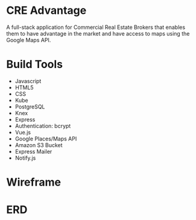 # CRE Advantage
<p>A full-stack application for Commercial Real Estate Brokers that enables them to have advantage in the market and have access to maps using the Google Maps API.</p>


# Build Tools
<ul>
<li>Javascript</li>
<li>HTML5</li>
<li>CSS</li>
<li>Kube</li>
<li>PostgreSQL</li>
<li>Knex</li>
<li>Express</li>
<li>Authentication: bcrypt</li>
<li>Vue.js</li>
<li>Google Places/Maps API</li>
<li>Amazon S3 Bucket </li>
<li>Express Mailer</li>
<li> Notify.js</li>
</ul>


# Wireframe


# ERD
